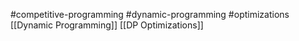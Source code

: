 #competitive-programming #dynamic-programming #optimizations
[[Dynamic Programming]]
[[DP Optimizations]]